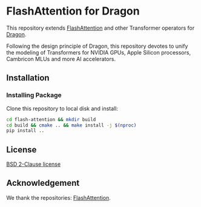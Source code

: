 # FlashAttention for Dragon

This repository extends [FlashAttention](https://github.com/Dao-AILab/flash-attention) and other Transformer operators for [Dragon](https://github.com/seetaresearch/dragon).

Following the design principle of Dragon, this repository devotes to unify the modeling of Transformers for NVIDIA GPUs, Apple Silicon processors, Cambricon MLUs and more AI accelerators.

## Installation

### Installing Package

Clone this repository to local disk and install:

```bash
cd flash-attention && mkdir build
cd build && cmake .. && make install -j $(nproc)
pip install ..
```

## License
[BSD 2-Clause license](LICENSE)

## Acknowledgement

We thank the repositories: [FlashAttention](https://github.com/Dao-AILab/flash-attention).
